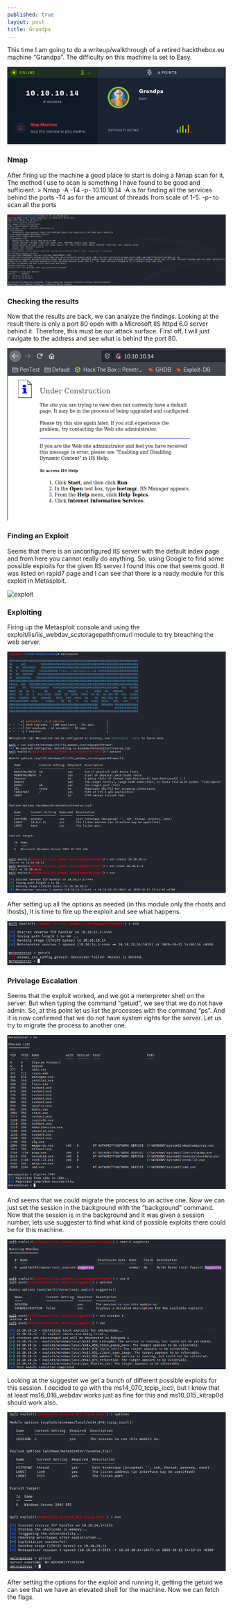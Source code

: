 ```yaml
---
published: true
layout: post
title: Grandpa
---
```




This time I am going to do a writeup/walkthrough of a retired hackthebox.eu machine “Grandpa”. The difficulty on this machine is set to Easy.

![banner](../images/Grandpa/_grandpa.png)

### Nmap
After firing up the machine a good place to start is doing a Nmap scan for it. The method I use to scan is something I have found to be good and sufficient. 
	> Nmap -A -T4 -p- 10.10.10.14
	-A is for finding all the services behind the ports
	-T4 as for the amount of threads from scale of 1-5. 
	-p- to scan all the ports
	
![nmap](../images/Grandpa/nmap_grandpa.png)

### Checking the results
Now that the results are back, we can analyze the findings. Looking at the result there is only a port 80 open with a Microsoft IIS httpd 6.0 server behind it. Therefore, this must be our attack surface. First off, I will just navigate to the address and see what is behind the port 80.

![website](../images/Grandpa/website_grandpa.png)

### Finding an Exploit
Seems that there is an unconfigured IIS server with the default index page and from here you cannot really do anything. So, using Google to find some possible exploits for the given IIS server I found this one that seems good. It was listed on rapid7 page and I can see that there is a ready module for this exploit in Metasploit.

![exploit](../images/Grandpa/_posts/Exploit_grandpa.png)

### Exploiting
Firing up the Metasploit console and using the exploit/iis/iis_webdav_scstoragepathfromurl module to try breaching the web server.

![session](../images/Grandpa/metasploit_session_grandpa.png)

After setting up all the options as needed (in this module only the rhosts and lhosts), it is time to fire up the exploit and see what happens.

![session1](../images/Grandpa/metasploit_session_1_grandpa.png)

### Privelage Escalation
Seems that the exploit worked, and we got a meterpreter shell on the server. But when typing the command “getuid”, we see that we do not have admin. So, at this point let us list the processes with the command “ps”. And it is now confirmed that we do not have system rights for the server. Let us try to migrate the process to another one.

![migrate](../images/Grandpa/migrate_grandpa.png)

And seems that we could migrate the process to an active one. Now we can just set the session in the background with the “background” command.
Now that the session is in the background and it was given a session number, lets use suggester to find what kind of possible exploits there could be for this machine.

![suggester](../images/Grandpa/msf_suggester_grandpa.png)

Looking at the suggester we get a bunch of different possible exploits for this session. I decided to go with the ms14_070_tcpip_ioctl, but I know that at least ms16_016_webdav works just as fine for this and ms10_015_kitrap0d should work also. 

![shell](../images/Grandpa/system_shell_grandpa.png)

After setting the options for the exploit and running it, getting the getuid we can see that we have an elevated shell for the machine. Now we can fetch the flags.

